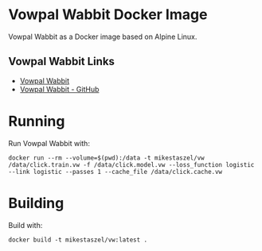 # Vowpal Wabbit Docker Image

Vowpal Wabbit as a Docker image based on Alpine Linux.

## Vowpal Wabbit Links

* [Vowpal Wabbit](https://vowpalwabbit.org/)
* [Vowpal Wabbit - GitHub](https://github.com/VowpalWabbit/vowpal_wabbit)

# Running

Run Vowpal Wabbit with:

    docker run --rm --volume=$(pwd):/data -t mikestaszel/vw /data/click.train.vw -f /data/click.model.vw --loss_function logistic --link logistic --passes 1 --cache_file /data/click.cache.vw

# Building

Build with:

    docker build -t mikestaszel/vw:latest .
